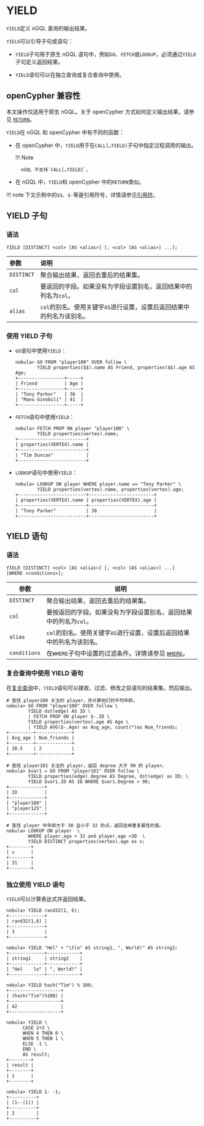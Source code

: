 # YIELD

`YIELD`定义 nGQL 查询的输出结果。

`YIELD`可以引导子句或语句：

- `YIELD`子句用于原生 nGQL 语句中，例如`GO`、`FETCH`或`LOOKUP`，必须通过`YIELD`子句定义返回结果。

- `YIELD`语句可以在独立查询或复合查询中使用。

## openCypher 兼容性

本文操作仅适用于原生 nGQL。关于 openCypher 方式如何定义输出结果，请参见 [`RETURN`](return.md)。

`YIELD`在 nGQL 和 openCypher 中有不同的函数：

- 在 openCypher 中，`YIELD`用于在`CALL[…YIELD]`子句中指定过程调用的输出。

  !!! Note

        nGQL 不支持`CALL[…YIELD]`。

- 在 nGQL 中，`YIELD`和 openCypher 中的`RETURN`类似。

!!! note
    下文示例中的`$$`、`$-`等是引用符号，详情请参见[引用符](../5.operators/5.property-reference.md)。

## YIELD 子句

### 语法

```ngql
YIELD [DISTINCT] <col> [AS <alias>] [, <col> [AS <alias>] ...];
```

|参数|说明|
|:---|:---|
|`DISTINCT`|聚合输出结果，返回去重后的结果集。|
|`col`|要返回的字段。如果没有为字段设置别名，返回结果中的列名为`col`。|
|`alias`|`col`的别名。使用关键字`AS`进行设置，设置后返回结果中的列名为该别名。|

### 使用 YIELD 子句

- `GO`语句中使用`YIELD`：

    ```ngql
    nebula> GO FROM "player100" OVER follow \
            YIELD properties($$).name AS Friend, properties($$).age AS Age;
    +-----------------+-----+
    | Friend          | Age |
    +-----------------+-----+
    | "Tony Parker"   | 36  |
    | "Manu Ginobili" | 41  |
    +-----------------+-----+
    ```

- `FETCH`语句中使用`YIELD`：

    ```ngql
    nebula> FETCH PROP ON player "player100" \
            YIELD properties(vertex).name;
    +-------------------------+
    | properties(VERTEX).name |
    +-------------------------+
    | "Tim Duncan"            |
    +-------------------------+
    ```

- `LOOKUP`语句中使用`YIELD`：

    ```ngql
    nebula> LOOKUP ON player WHERE player.name == "Tony Parker" \
            YIELD properties(vertex).name, properties(vertex).age;
    +-------------------------+------------------------+
    | properties(VERTEX).name | properties(VERTEX).age |
    +-------------------------+------------------------+
    | "Tony Parker"           | 36                     |
    +-------------------------+------------------------+
    ```

## YIELD 语句

### 语法

```ngql
YIELD [DISTINCT] <col> [AS <alias>] [, <col> [AS <alias>] ...]
[WHERE <conditions>];
```

|参数|说明|
|-|-|
|`DISTINCT`|聚合输出结果，返回去重后的结果集。|
|`col`|要按返回的字段。如果没有为字段设置别名，返回结果中的列名为`col`。|
|`alias`|`col`的别名。使用关键字`AS`进行设置，设置后返回结果中的列名为该别名。|
|`conditions`|在`WHERE`子句中设置的过滤条件。详情请参见 [`WHERE`](where.md)。|

### 复合查询中使用 YIELD 语句

在[复合查询](../4.variable-and-composite-queries/1.composite-queries.md)中，`YIELD`语句可以接收、过滤、修改之前语句的结果集，然后输出。

```ngql
# 查找 player100 关注的 player，并计算他们的平均年龄。
nebula> GO FROM "player100" OVER follow \
        YIELD dst(edge) AS ID \
        | FETCH PROP ON player $-.ID \
        YIELD properties(vertex).age AS Age \
        | YIELD AVG($-.Age) as Avg_age, count(*)as Num_friends;
+---------+-------------+
| Avg_age | Num_friends |
+---------+-------------+
| 38.5    | 2           |
+---------+-------------+
```

```ngql
# 查找 player101 关注的 player，返回 degree 大于 90 的 player。
nebula> $var1 = GO FROM "player101" OVER follow \
        YIELD properties(edge).degree AS Degree, dst(edge) as ID; \
        YIELD $var1.ID AS ID WHERE $var1.Degree > 90;
+-------------+
| ID          |
+-------------+
| "player100" |
| "player125" |
+-------------+

# 查找 player 中年龄大于 30 且小于 32 的点，返回去掉重复属性的值。
nebula> LOOKUP ON player  \
        WHERE player.age < 32 and player.age >30  \
        YIELD DISTINCT properties(vertex).age as v;
+--------+
| v      |
+--------+
| 31     |
+--------+
```

### 独立使用 YIELD 语句

`YIELD`可以计算表达式并返回结果。

```ngql
nebula> YIELD rand32(1, 6);
+-------------+
| rand32(1,6) |
+-------------+
| 3           |
+-------------+

nebula> YIELD "Hel" + "\tlo" AS string1, ", World!" AS string2;
+-------------+------------+
| string1     | string2    |
+-------------+------------+
| "Hel    lo" | ", World!" |
+-------------+------------+

nebula> YIELD hash("Tim") % 100;
+-------------------+
| (hash("Tim")%100) |
+-------------------+
| 42                |
+-------------------+

nebula> YIELD \
      CASE 2+3 \
      WHEN 4 THEN 0 \
      WHEN 5 THEN 1 \
      ELSE -1 \
      END \
      AS result;
+--------+
| result |
+--------+
| 1      |
+--------+

nebula> YIELD 1- -1;
+----------+
| (1--(1)) |
+----------+
| 2        |
+----------+

```
